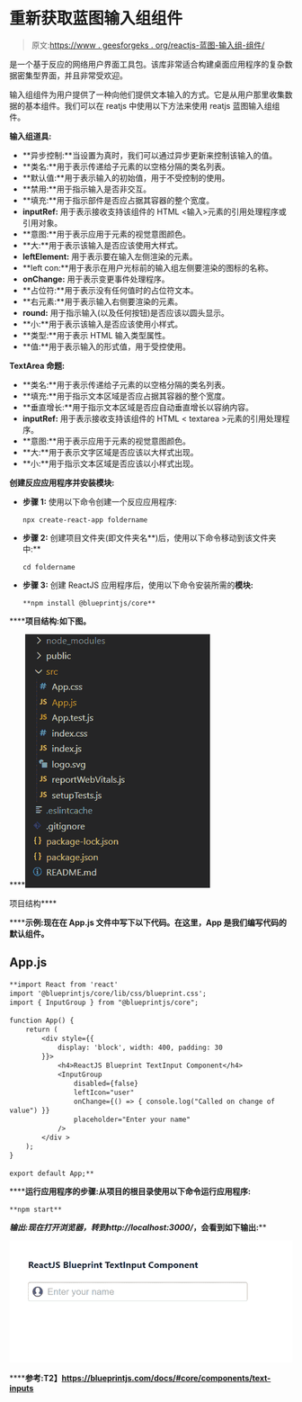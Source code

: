 # 重新获取蓝图输入组组件

> 原文:[https://www . geesforgeks . org/reactjs-蓝图-输入组-组件/](https://www.geeksforgeeks.org/reactjs-blueprint-inputgroup-component/)

是一个基于反应的网络用户界面工具包。该库非常适合构建桌面应用程序的复杂数据密集型界面，并且非常受欢迎。

输入组组件为用户提供了一种向他们提供文本输入的方式。它是从用户那里收集数据的基本组件。我们可以在 reatjs 中使用以下方法来使用 reatjs 蓝图输入组组件。

**输入组道具:**

*   **异步控制:**当设置为真时，我们可以通过异步更新来控制该输入的值。
*   **类名:**用于表示传递给子元素的以空格分隔的类名列表。
*   **默认值:**用于表示输入的初始值，用于不受控制的使用。
*   **禁用:**用于指示输入是否非交互。
*   **填充:**用于指示部件是否应占据其容器的整个宽度。
*   **inputRef:** 用于表示接收支持该组件的 HTML <输入>元素的引用处理程序或引用对象。
*   **意图:**用于表示应用于元素的视觉意图颜色。
*   **大:**用于表示该输入是否应该使用大样式。
*   **leftElement:** 用于表示要在输入左侧渲染的元素。
*   **left con:**用于表示在用户光标前的输入组左侧要渲染的图标的名称。
*   **onChange:** 用于表示变更事件处理程序。
*   **占位符:**用于表示没有任何值时的占位符文本。
*   **右元素:**用于表示输入右侧要渲染的元素。
*   **round:** 用于指示输入(以及任何按钮)是否应该以圆头显示。
*   **小:**用于表示该输入是否应该使用小样式。
*   **类型:**用于表示 HTML 输入类型属性。
*   **值:**用于表示输入的形式值，用于受控使用。

**TextArea 命题:**

*   **类名:**用于表示传递给子元素的以空格分隔的类名列表。
*   **填充:**用于指示文本区域是否应占据其容器的整个宽度。
*   **垂直增长:**用于指示文本区域是否应自动垂直增长以容纳内容。
*   **inputRef:** 用于表示接收支持该组件的 HTML < textarea >元素的引用处理程序。
*   **意图:**用于表示应用于元素的视觉意图颜色。
*   **大:**用于表示文字区域是否应该以大样式出现。
*   **小:**用于指示文本区域是否应该以小样式出现。

**创建反应应用程序并安装模块:**

*   **步骤 1:** 使用以下命令创建一个反应应用程序:

    ```
    npx create-react-app foldername
    ```

*   **步骤 2:** 创建项目文件夹(即文件夹名**)后，使用以下命令移动到该文件夹中:**

    ```
    cd foldername
    ```

*   **步骤 3:** 创建 ReactJS 应用程序后，使用以下命令安装所需的****模块:****

    ```
    **npm install @blueprintjs/core**
    ```

******项目结构:**如下图。****

****![](img/f04ae0d8b722a9fff0bd9bd138b29c23.png)

项目结构**** 

******示例:**现在在 **App.js** 文件中写下以下代码。在这里，App 是我们编写代码的默认组件。****

## ****App.js****

```
**import React from 'react'
import '@blueprintjs/core/lib/css/blueprint.css';
import { InputGroup } from "@blueprintjs/core";

function App() {
    return (
        <div style={{
            display: 'block', width: 400, padding: 30
        }}>
            <h4>ReactJS Blueprint TextInput Component</h4>
            <InputGroup
                disabled={false}
                leftIcon="user"
                onChange={() => { console.log("Called on change of value") }}
                placeholder="Enter your name"
            />
        </div >
    );
}

export default App;**
```

******运行应用程序的步骤:**从项目的根目录使用以下命令运行应用程序:****

```
**npm start**
```

******输出:**现在打开浏览器，转到***http://localhost:3000/***，会看到如下输出:****

****![](img/b20ed099cd9f9ab2a54c6ef72aba8da0.png)****

******参考:**T2】https://blueprintjs.com/docs/#core/components/text-inputs****